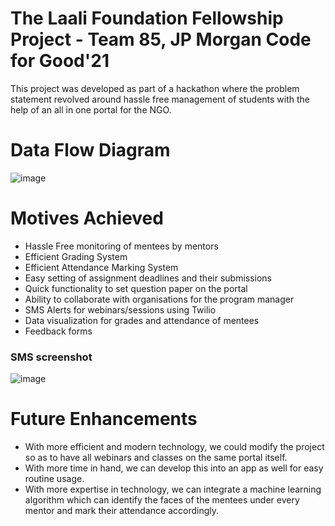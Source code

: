 
# The Laali Foundation Fellowship Project - Team 85, JP Morgan Code for Good'21

This project was developed as part of a hackathon where the problem statement revolved around hassle free management of students with the help of an all in one portal for the NGO.

# Data Flow Diagram

![image](https://github.com/smridhi29/CodeForGood/assets/68453058/b831bdd1-c5f6-4c2e-b6d6-52ea7b5a3403)

# Motives Achieved

* Hassle Free monitoring of mentees by mentors
* Efficient Grading System 
* Efficient Attendance Marking System
* Easy setting of assignment deadlines and their submissions
* Quick functionality to set question paper on the portal
* Ability to collaborate with organisations for the program manager
* SMS Alerts for webinars/sessions using Twilio
* Data visualization for grades and attendance of mentees
* Feedback forms

### SMS screenshot
![image](https://github.com/smridhi29/CodeForGood/assets/68453058/8b0321cc-b323-4888-b6c9-38d08b017af9)

# Future Enhancements
* With more efficient and modern technology, we could modify the project so as to have all webinars and classes on the same portal itself.
* With more time in hand, we can develop this into an app as well for easy routine usage.
* With more expertise in technology, we can integrate a machine learning algorithm which can identify the faces of the mentees under every mentor and mark their attendance accordingly.
